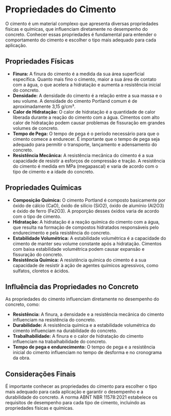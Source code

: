 # Propriedades do Cimento

O cimento é um material complexo que apresenta diversas propriedades físicas e químicas, que influenciam diretamente no desempenho do concreto. Conhecer essas propriedades é fundamental para entender o comportamento do cimento e escolher o tipo mais adequado para cada aplicação.

## Propriedades Físicas

* **Finura:** A finura do cimento é a medida da sua área superficial específica. Quanto mais fino o cimento, maior a sua área de contato com a água, o que acelera a hidratação e aumenta a resistência inicial do concreto.
* **Densidade:** A densidade do cimento é a relação entre a sua massa e o seu volume. A densidade do cimento Portland comum é de aproximadamente 3,15 g/cm³.
* **Calor de Hidratação:** O calor de hidratação é a quantidade de calor liberada durante a reação do cimento com a água. Cimentos com alto calor de hidratação podem causar problemas de fissuração em grandes volumes de concreto.
* **Tempo de Pega:** O tempo de pega é o período necessário para que o cimento comece a endurecer. É importante que o tempo de pega seja adequado para permitir o transporte, lançamento e adensamento do concreto.
* **Resistência Mecânica:** A resistência mecânica do cimento é a sua capacidade de resistir a esforços de compressão e tração. A resistência do cimento é medida em MPa (megapascal) e varia de acordo com o tipo de cimento e a idade do concreto.

## Propriedades Químicas

* **Composição Química:** O cimento Portland é composto basicamente por óxido de cálcio (CaO), óxido de silício (SiO2), óxido de alumínio (Al2O3) e óxido de ferro (Fe2O3). A proporção desses óxidos varia de acordo com o tipo de cimento.
* **Hidratação:** A hidratação é a reação química do cimento com a água, que resulta na formação de compostos hidratados responsáveis pelo endurecimento e pela resistência do concreto.
* **Estabilidade Volumétrica:** A estabilidade volumétrica é a capacidade do cimento de manter seu volume constante após a hidratação. Cimentos com baixa estabilidade volumétrica podem causar expansão e fissuração do concreto.
* **Resistência Química:** A resistência química do cimento é a sua capacidade de resistir à ação de agentes químicos agressivos, como sulfatos, cloretos e ácidos.

## Influência das Propriedades no Concreto

As propriedades do cimento influenciam diretamente no desempenho do concreto, como:

* **Resistência:** A finura, a densidade e a resistência mecânica do cimento influenciam na resistência do concreto.
* **Durabilidade:** A resistência química e a estabilidade volumétrica do cimento influenciam na durabilidade do concreto.
* **Trabalhabilidade:** A finura e o calor de hidratação do cimento influenciam na trabalhabilidade do concreto.
* **Tempo de pega e endurecimento:** O tempo de pega e a resistência inicial do cimento influenciam no tempo de desforma e no cronograma da obra.

## Considerações Finais

É importante conhecer as propriedades do cimento para escolher o tipo mais adequado para cada aplicação e garantir o desempenho e a durabilidade do concreto. A norma ABNT NBR 11578:2021 estabelece os requisitos de desempenho para cada tipo de cimento, incluindo as propriedades físicas e químicas.
